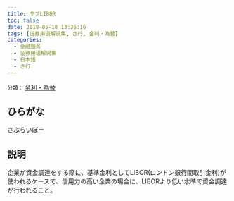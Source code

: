 ```yaml
---
title: サブLIBOR
toc: false
date: 2018-05-18 13:26:16
tags: [证券用语解说集, さ行, 金利・為替]
categories:
  - 金融服务
  - 证券用语解说集
  - 日本語
  - さ行
---
```


`分類：` [金利・為替](/tags/金利・為替/)

## ひらがな

さぶらいぼー

## 説明

企業が資金調達をする際に、基準金利としてLIBOR(ロンドン銀行間取引金利)が使われるケースで、信用力の高い企業の場合に、LIBORより低い水準で資金調達が行われること。
